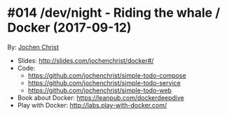 # #014 /dev/night - Riding the whale / Docker (2017-09-12)

By: [Jochen Christ](https://github.com/jochenchrist)

- Slides: http://slides.com/jochenchrist/docker#/
- Code:
    - https://github.com/jochenchrist/simple-todo-compose
    - https://github.com/jochenchrist/simple-todo-service
    - https://github.com/jochenchrist/simple-todo-web
- Book about Docker: https://leanpub.com/dockerdeepdive
- Play with Docker: http://labs.play-with-docker.com/
